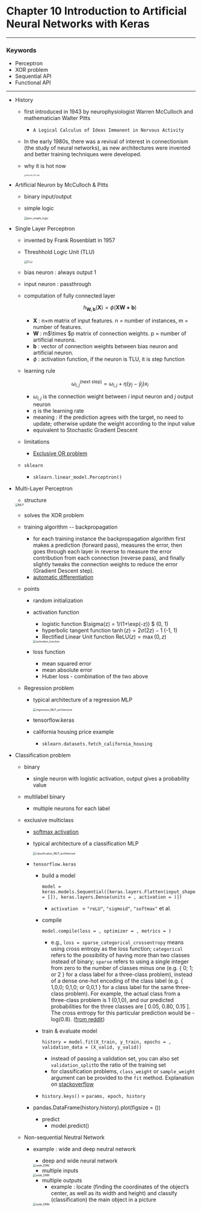 # Chapter 10 Introduction to Artificial Neural Networks with Keras

---
### Keywords
  * Perceptron
  * XOR problem
  * Sequential API
  * Functional API
---

* History
  * first introduced in 1943 by neurophysiologist Warren McCulloch and mathematician Walter Pitts

    * `A Logical Calculus of Ideas Immanent in Nervous Activity`

  * In the early 1980s, there was a revival of interest in connectionism (the study of neural networks), as new architectures were invented and better training techniques were developed.

  * why it is hot now

    <img src="https://raw.githubusercontent.com/lzhang12/handson-ml2/master/images/ann/why_ann_hot_now.png" alt="why_ann_hot_now" style="zoom:30%;" />

* Artificial Neuron by McCulloch & Pitts

  * binary input/output

  * simple logic

    <img src="https://raw.githubusercontent.com/lzhang12/handson-ml2/master/images/ann/ann_simple_logic.png" alt="ann_simple_logic" style="zoom:50%;" />

* Single Layer Perceptron 

  * invented by Frank Rosenblatt in 1957

  * Threshhold Logic Unit (TLU)

    <img src="https://raw.githubusercontent.com/lzhang12/handson-ml2/master/images/ann/TLU.png" alt="TLU" style="zoom:50%;" />

  * bias neuron : always output 1

  * input neuron : passthrough

  * computation of  fully connected layer

    $$h_{\boldsymbol{W, b}}(\boldsymbol{X}) = \phi(\boldsymbol{X}\boldsymbol{W + \boldsymbol{b}})$$

    * $\boldsymbol{X}$ : n$\times$m matrix of input features. n = number of instances, m = number of features.
    * $\boldsymbol{W}$ : m$\times $p matrix of connection weights. p = number of artificial neurons. 
    * $\boldsymbol{b}$ : vector of connection weights between bias neuron and artificial neuron.
    * $\phi$ : activation function, if the neuron is TLU, it is step function

  * learning rule

    $$\omega_{i,j}^{\text{(next step)}} = \omega_{i,j} + \eta (y_j - \hat{y}_j) x_i$$

    * $\omega_{i,j}$ is the connection weight between $i$ input neuron and $j$ output neuron
    * $\eta$ is the learning rate
    * meaning : if the prediction agrees with the target, no need to update; otherwise update the weight according to the input value
    * equivalent to Stochastic Gradient Descent

  * limitations

    * <u>Exclusive OR problem</u>
    
  * `sklearn`

    * `sklearn.linear_model.Perceptron()`

* Multi-Layer Perceptron

  * structure

  <img src="https://raw.githubusercontent.com/lzhang12/handson-ml2/master/images/ann/MLP.png" alt="MLP" style="zoom:50%;" />

  * solves the XOR problem

  * training algorithm -- backpropagation

    * for each training instance the backpropagation algorithm first makes a prediction (forward pass), measures the error, then goes through each layer in reverse to measure the error contribution from each connection (reverse pass), and finally slightly tweaks the connection weights to reduce the error (Gradient Descent step).
    * <u>automatic differentiation</u>

  * points

    * random initialization

    * activation function

      * logistic function $\sigma(z) = 1/(1+\exp(-z)) $ (0, 1)
      * hyperbolic tangent function $\tanh(z) = 2\sigma(2z)-1$ (-1, 1)
      * Rectified Linear Unit function $\text{ReLU}(z) = \max(0, z)$

      <img src="https://raw.githubusercontent.com/lzhang12/handson-ml2/master/images/ann/activation_function.png" alt="activation_function" style="zoom:50%;" />

    * loss function
      * mean squared error
      * mean absolute error
      * Huber loss - combination of the two above

  * Regression problem

    * typical architecture of a regression MLP

      <img src="https://raw.githubusercontent.com/lzhang12/handson-ml2/master/images/ann/regression_MLP_architecture.png" alt="regression_MLP_architecture" style="zoom:50%;" />

    * tensorflow.keras
    * california housing price example
      
      * `sklearn.datasets.fetch_california_housing`
  
* Classification problem
  
  * binary
  
    * single neuron with logistic activation, output gives a probability value
  
  * multilabel binary
  
    * multiple neurons for each label
  
  * exclusive multiclass
  
      * [softmax activation](./chap4.md)
  
    * typical architecture of a classification MLP
  
      <img src="https://raw.githubusercontent.com/lzhang12/handson-ml2/master/images/ann/classification_MLP_architecture.png" alt="classification_MLP_architecture" style="zoom:50%;" />
      
    * `tensorflow.keras`
    
      * build a model
    
        `model = keras.models.Sequential([keras.layers.Flatten(input_shape = []), keras.layers.Dense(units = , activation = )])`
    
        * `activation ` = `"reLU"`, `"sigmoid"`, `"softmax"` et al.
    
      * compile
    
        `model.compile(loss = , optimizer = , metrics = )`
    
        * e.g., `loss = sparse_categorical_crossentropy` means using cross entropy as the loss function; `categorical` refers to the possibility of having more than two classes instead of binary; `sparse` refers to using a single integer from zero to the number of classes minus one (e.g. { 0; 1; or 2 } for a class label for a three-class problem), instead of a dense one-hot encoding of the class label (e.g. { 1,0,0; 0,1,0; or 0,0,1 } for a class label for the same three-class problem). For example, the actual class from a three-class problem is 1 (0,1,0), and our predicted probabilities for the three classes are [ 0.05, 0.80, 0.15 ]. The cross entropy for this particular prediction would be -log(0.8). ([from reddit](https://www.reddit.com/r/MLQuestions/comments/93ovkw/what_is_sparse_categorical_crossentropy/))
    
      * train & evaluate model
    
        `history = model.fit(X_train, y_train, epochs = , validation_data = (X_valid, y_valid))`
      
        * instead of passing a validation set, you can also set `validation_split`to the ratio of the training set
        * for classification problems, `class_weight` or `sample_weight` argument can be provided to the `fit` method. Explanation on [stackoverflow](https://stackoverflow.com/questions/48315094/using-sample-weight-in-keras-for-sequence-labelling)
      * `history.keys()` = `params, epoch, history`
    * pandas.DataFrame(history.history).plot(figsize = ())
      * predict
        * model.predict()
    
  * Non-sequential Neutral Network
  
    * example : wide and deep neutral network
  
      * deep and wide neural network
      <img src="https://raw.githubusercontent.com/lzhang12/handson-ml2/master/images/ann/wide_DNN.png" alt="wide_DNN" style="zoom:50%;" />
      
      * multiple inputs
      <img src="https://raw.githubusercontent.com/lzhang12/handson-ml2/master/images/ann/multiple_input_DNN.png" alt="wide_DNN" style="zoom:50%;" />
        
      * multiple outputs
        * example : locate (finding the coordinates of the object’s center, as well as its width and height) and classify (classification) the main object in a picture
      <img src="https://raw.githubusercontent.com/lzhang12/handson-ml2/master/images/ann/multiple_output_DNN.png" alt="wide_DNN" style="zoom:50%;" />

